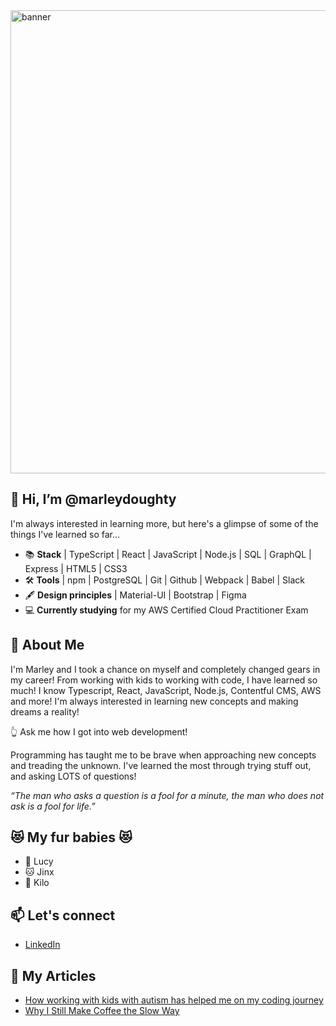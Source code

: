 <img width="741" alt="banner" src="https://user-images.githubusercontent.com/90815506/151240520-c8eae335-4347-4eb2-9863-21c8b0a7442c.png">

## 👋 Hi, I’m @marleydoughty

I'm always interested in learning more, but here's a glimpse of some of the things I've learned so far...

- 📚 **Stack** | TypeScript | React | JavaScript | Node.js | SQL | GraphQL | Express | HTML5 | CSS3 
- 🛠️ **Tools** | npm | PostgreSQL | Git | Github | Webpack | Babel | Slack 
- 🖋️ **Design principles** | Material-UI | Bootstrap | Figma
- 💻 **Currently studying** for my AWS Certified Cloud Practitioner Exam

## 💬 About Me

I'm Marley and I took a chance on myself and completely changed gears in my career! From working with kids to working with code, I have learned so much! I know Typescript, React, JavaScript, Node.js, Contentful CMS, AWS and more! I'm always interested in learning new concepts and making dreams a reality!

👆 Ask me how I got into web development!

Programming has taught me to be brave when approaching new concepts and treading the unknown. I've learned the most through trying stuff out, and asking LOTS of questions! 

*“The man who asks a question is a fool for a minute, the man who does not ask is a fool for life.”*

## 😻 My fur babies 😻

- 🐶 Lucy 
- 🐱 Jinx
- 🐶 Kilo

## 📫 Let's connect

- [LinkedIn](https://www.linkedin.com/in/marley-doughty/)

## 📰 My Articles

- [How working with kids with autism has helped me on my coding journey](https://www.linkedin.com/pulse/how-working-kids-autism-has-helped-me-my-coding-journey-doughty/)
- [Why I Still Make Coffee the Slow Way](https://www.linkedin.com/pulse/why-i-still-make-coffee-slow-way-marley-doughty-3avfc/)


<!---
marleydoughty/marleydoughty is a ✨ special ✨ repository because its `README.md` (this file) appears on your GitHub profile.
You can click the Preview link to take a look at your changes.
--->
